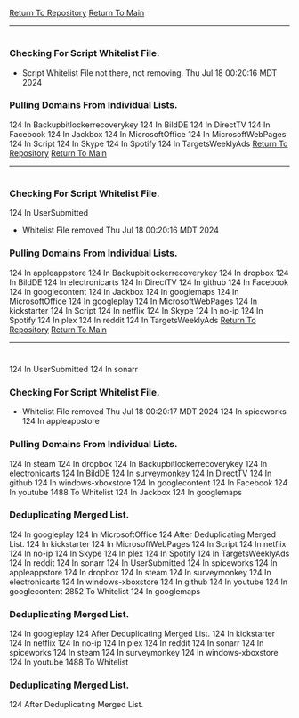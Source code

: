 [Return To Repository](https://github.com/DigitalWarrior/piholeparser/)
[Return To Main](https://github.com/DigitalWarrior/piholeparser/blob/master/RecentRunLogs/Mainlog.md)
____________________________________
# 
### Checking For Script Whitelist File.
* Script Whitelist File not there, not removing. Thu Jul 18 00:20:16 MDT 2024
### Pulling Domains From Individual Lists.
124 In Backupbitlockerrecoverykey
124 In BildDE
124 In DirectTV
124 In Facebook
124 In Jackbox
124 In MicrosoftOffice
124 In MicrosoftWebPages
124 In Script
124 In Skype
124 In Spotify
124 In TargetsWeeklyAds
[Return To Repository](https://github.com/DigitalWarrior/piholeparser/)
[Return To Main](https://github.com/DigitalWarrior/piholeparser/blob/master/RecentRunLogs/Mainlog.md)
____________________________________
# 
### Checking For Script Whitelist File.
124 In UserSubmitted
* Whitelist File removed Thu Jul 18 00:20:16 MDT 2024
### Pulling Domains From Individual Lists.
124 In appleappstore
124 In Backupbitlockerrecoverykey
124 In dropbox
124 In BildDE
124 In electronicarts
124 In DirectTV
124 In github
124 In Facebook
124 In googlecontent
124 In Jackbox
124 In googlemaps
124 In MicrosoftOffice
124 In googleplay
124 In MicrosoftWebPages
124 In kickstarter
124 In Script
124 In netflix
124 In Skype
124 In no-ip
124 In Spotify
124 In plex
124 In reddit
124 In TargetsWeeklyAds
[Return To Repository](https://github.com/DigitalWarrior/piholeparser/)
[Return To Main](https://github.com/DigitalWarrior/piholeparser/blob/master/RecentRunLogs/Mainlog.md)
____________________________________
# 
124 In UserSubmitted
124 In sonarr
### Checking For Script Whitelist File.
* Whitelist File removed Thu Jul 18 00:20:17 MDT 2024
124 In spiceworks
124 In appleappstore
### Pulling Domains From Individual Lists.
124 In steam
124 In dropbox
124 In Backupbitlockerrecoverykey
124 In electronicarts
124 In BildDE
124 In surveymonkey
124 In DirectTV
124 In github
124 In windows-xboxstore
124 In googlecontent
124 In Facebook
124 In youtube
1488 To Whitelist
124 In Jackbox
124 In googlemaps
### Deduplicating Merged List.
124 In googleplay
124 In MicrosoftOffice
124 After Deduplicating Merged List.
124 In kickstarter
124 In MicrosoftWebPages
124 In Script
124 In netflix
124 In no-ip
124 In Skype
124 In plex
124 In Spotify
124 In TargetsWeeklyAds
124 In reddit
124 In sonarr
124 In UserSubmitted
124 In spiceworks
124 In appleappstore
124 In dropbox
124 In steam
124 In surveymonkey
124 In electronicarts
124 In windows-xboxstore
124 In github
124 In youtube
124 In googlecontent
2852 To Whitelist
124 In googlemaps
### Deduplicating Merged List.
124 In googleplay
124 After Deduplicating Merged List.
124 In kickstarter
124 In netflix
124 In no-ip
124 In plex
124 In reddit
124 In sonarr
124 In spiceworks
124 In steam
124 In surveymonkey
124 In windows-xboxstore
124 In youtube
1488 To Whitelist
### Deduplicating Merged List.
124 After Deduplicating Merged List.
